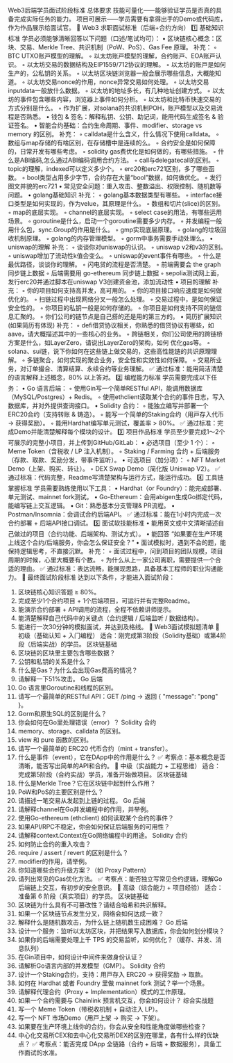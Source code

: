 Web3后端学员⾯试阶段标准
总体要求
技能可量化⸺能够验证学员是否真的具备完成实际任务的能⼒。
项⽬可展⽰⸺学员需要有拿得出⼿的Demo或代码库，作为作品展⽰给⾯试官。
🎯 Web3 求职⾯试标准（后端+合约⽅向）
1️⃣ 基础知识标准
学员必须能够清晰回答以下问题（⼝述/笔试均可）：
• 区块链核⼼概念：区块、交易、Merkle Tree、共识机制（PoW、PoS）、Gas Fee 原理。
补充：
◦ BTC UTXO账⼾模型的理解。
◦ 以太坊账⼾模型的理解，合约账⼾、EOA账⼾认识。
◦ 以太坊交易的数据结构及EIP1559/712协议的理解。
◦ 以太坊的账⼾是如何⽣产的，公私钥的关系。
◦ 以太坊区块链浏览器⼀般会展⽰哪些信息，⼤概能知道。
◦ 以太坊交易nonce的作⽤，nonce异常交易如何处理。
◦ 以太坊交易inputdata⼀般放什么数据。
◦ 以太坊的地址多⻓，有⼏种地址创建⽅式。
◦ 以太坊的事件包含哪些内容，浏览器上事件如何分析。
◦ 以太坊和⽐特币快速交易的⽅式分别是什么。
◦ 作为扩展，对solana的共识机制POH，账⼾模型以及交易流程是否熟悉。
• 钱包 & 签名：解释私钥、公钥、助记词，能⽤代码⽣成签名 & 验证签名。
• 智能合约基础：合约⽣命周期、事件、modifier、storage vs memory 的区别。
补充：
◦ calldata是什么含义，什么情况下使⽤calldata。
◦ 数组与map存储的有啥区别，在存储槽中是连续的么。
◦ 合约安全是如何保障的，⽇常开发有哪些考虑。
◦ solidity gas费优化是如何做的，有哪些措施。
◦ 什么是ABI编码,怎么通过ABI编码调⽤合约⽅法。
◦ call与delegatecall的区别。
◦ topic的理解，indexed可以定义多少个。
◦ erc20和erc721区别，多了哪些函数。
◦ bool类型占⽤多少字节，合约存在⼤量“bool”数据，如何做优化。
◦ 发⾏图⽂并貌的erc721
• 常⻅安全问题：重⼊攻击、整数溢出、权限控制、随机数等问题。
• golang基础知识
补充：
◦ golang基本数据类型有哪些。
◦ interface接⼝类型是如何实现的，作为velue，其原理是什么。
◦ 数组和切⽚(slice)的区别。
◦ map的底层实现。
◦ channel的底层实现。
◦ select case的⽤法，有哪些运⽤场景。
◦ goroutine是什么，启动⼀个goroutine需要多少内存。
◦ 并发编程⼀般⽤什么包，sync.Group的作⽤是什么。
◦ gmp实现底层原理。
◦ golang的垃圾回收机制原理。
◦ golang的内存管理模型。
◦ gorm中事务需要⼿动处理么。
• uniswap的理解
补充：
◦ 谈谈你对uniswap的认识。
◦ uniswap v2和v3的区别。
◦ uniswap增加了流动性k值会变么。
◦ uniswap的event事件有哪些。
◦ 什么是最优路径，谈谈你的理解。
◦ 闪电贷的流程是否清楚。
◦ 前端需要会 the graph 同步链上数据
◦ 后端需要⽤ go-ethereum 同步链上数据
◦ sepolia测试⽹上⾯，发⾏erc20并通过脚本在uniswap V3创建资⾦池，添加流动性
• 项⽬的理解
补充：
◦ 你的项⽬如何⽀持⾼并发，⾼可⽤的。
◦ 你的项⽬接⼝响应速度是如何做优化的。
◦ 扫链过程中出现⽹络分叉⼀般怎么处理。
◦ 交易过程中，是如何保证安全性的。
◦ 你项⽬的私钥⼀般是如何存储的。
◦ 你项⽬是如何⽀持不同的链信息汇聚的。
◦ 你们公司的链节点是⾃⼰搭的还是⽤的第三⽅的。
• 简历扩展知识(如果简历有体现)
补充：
◦ defi借贷协议相关，你熟悉的借贷协议有哪些，如aave，请⼤概描述其中的⼀些核⼼的业务。
◦ 跨链相关，你们公司使⽤的跨链桥⽅案是什么，如LayerZero，请说出LayerZero的架构，如何
优化gas等。
◦ solana、sui链，说下你如何在这些链上做交易的，这些⾼性能链的共识原理理解。
◦ 多链聚合，如何实现的聚合业务，安全性和实效性如何保障。
◦ 交易所业务，对订单撮合、清算结算、永续合约等业务理解。
✅ 通过标准：能⽤简洁清楚的语⾔解释上述概念，80% 以上答对。
2️⃣ 编程能⼒标准
学员需要完成以下任务：
• Go 语⾔后端：
◦ 使⽤Gin写⼀个简单RESTful API，能调⽤数据库（MySQL/Postgres）+ Redis。
◦ 使⽤ethclient读取某个合约的事件⽇志，写⼊数据库，并对外提供查询接⼝。
• Solidity 合约：
◦ 能独⽴编写并部署⼀个ERC20合约（⽀持转账 & 铸造）。
◦ 能写⼀个简单的Staking合约（⽤⼾存⼊代币 → 获得奖励）。
◦ 能⽤Hardhat编写单元测试，覆盖率 > 80%。
✅ 通过标准：完成Demo并能清楚解释每个模块的设计。
3️⃣ 项⽬作品标准
学员⾄少要完成1〜2个可展⽰的完整⼩项⽬，并上传到GitHub/GitLab：
• 必选项⽬（⾄少 1 个）：
◦ Meme Token（含税收 / LP 注⼊机制）。
◦ Staking / Farming 合约 + 后端服务（存款、取款、奖励分发，带事件监听）。
• 可选项⽬（加分项）：
◦ NFT Market Demo（上架、购买、转让）。
◦ DEX Swap Demo（简化版 Uniswap V2）。
✅ 通过标准：代码完整，Readme写清楚架构与运⾏⽅式，能运⾏成功。
4️⃣ ⼯具链掌握标准
学员需要熟练使⽤以下⼯具：
• Hardhat（or Foundry）：能完成部署、单元测试、mainnet fork测试。
• Go-Ethereum：会⽤abigen⽣成Go绑定代码，能编写链上交互逻辑。
• Git：熟悉基本分⽀管理& PR流程。
• Postman/Insomnia：会调试合约后端API。
✅ 通过标准：能在1⼩时内完成⼀次合约部署 + 后端API接⼝调试。
5️⃣ ⾯试软技能标准
• 能⽤英⽂或中⽂清晰描述⾃⼰做过的项⽬（合约功能、后端架构、测试⽅式）。
• 能回答 “如果要在⽣产环境上线这个合约/后端服务，你会怎么保证安全？”
• ⾯试模拟时，遇到不会的题，能保持逻辑思考，不直接沉默。
补充：
◦ ⾯试过程中，问到项⽬的团队规模，项⽬周期的时候，⼼⾥⼤概要有个数。
◦ 为什么从上⼀家公司离职，需要提供⼀个合适的理由。
✅ 通过标准：表达流畅，能展现思路，具备基本⼯程师的职业沟通能⼒。
📌 最终⾯试阶段标准
达到以下条件，才能进⼊⾯试阶段：
1. 区块链核⼼知识答题 ≥ 80%。
2. 完成⾄少1个合约项⽬ + 1个后端项⽬，可运⾏并有完整Readme。
3. 能演⽰合约部署 + API调⽤的流程，全程不依赖讲师提⽰。
4. 能清楚解释⾃⼰代码中的关键点（合约逻辑 / 后端监听 / 数据结构）。
5. 能进⾏⼀次30分钟的模拟⾯试，并达到及格线。
📝 Web3⾯试模拟题清单
🌱 初级（基础认知 + ⼊⻔编程）
适合：刚完成第3阶段（Solidity基础）或第4阶段（后端实战）的学员。
区块链基础
6. 区块链的区块⾥主要包含哪些数据？
7. 公钥和私钥的关系是什么？
8. 什么是Gas？为什么会出现Gas费⾼的情况？
9. 请解释⼀下51%攻击。
Go 后端
10. Go 语⾔⾥Goroutine和线程的区别。
11. 请写⼀个最简单的RESTful API：GET /ping → 返回 { "message": "pong" }。
12. Gorm和原⽣SQL的区别是什么？
13. 你会如何在Go⾥处理错误（error）？
Solidity 合约
14. memory、storage、calldata 的区别。
15. view 和 pure 函数的区别。
16. 请写⼀个最简单的 ERC20 代币合约（mint + transfer）。
17. 什么是事件（event），它在DApp中的作⽤是什么？
✅ 考察点：基本概念是否清晰，能否写出简单的API和合约。
🌿 中级（实战能⼒ + ⼯程思维）
适合：完成第5阶段（合约实战）学员，准备开始做项⽬。
区块链基础
18. 什么是Merkle Tree？它在区块链中起到什么作⽤？
19. PoW和PoS的主要区别是什么？
20. 请描述⼀笔交易从发起到上链的过程。
Go 后端
21. 请解释channel在Go并发编程中的作⽤，并举例。
22. 使⽤Go-ethereum (ethclient) 如何读取某个合约的事件？
23. 如果API/RPC不稳定，你会如何保证后端服务的可⽤性？
24. 请解释context.Context在Go⽹络编程中的⽤途。
Solidity 合约
25. 如何防⽌合约的重⼊攻击？
26. require / assert / revert 的区别是什么？
27. modifier的作⽤，请举例。
28. 你知道哪些合约升级⽅案？（如 Proxy Pattern）
29. 请列出常⻅的Gas优化⽅法。
✅ 考察点：能否独⽴写常⻅合约逻辑，理解Go后端链上交互，有初步的安全意识。
🌳 ⾼级（综合能⼒ + 项⽬经验）
适合：准备第 6 阶段（真实项⽬）的学员。
区块链基础
30. 区块链为什么具有不可篡改性？请结合哈希和共识解释。
31. 如果⼀个区块链节点发⽣分叉，⽹络会如何达成⼀致？
32. 解释什么是随机数攻击，为什么链上随机数⽣成困难？
Go 后端
33. 设计⼀个服务：监听以太坊区块，并把结果写⼊数据库，你会如何划分模块？
34. 如果你的后端需要处理上千 TPS 的交易监听，如何优化？（缓存、并发、消息队列）
35. 在Gin项⽬中，如何设计中间件来做⾝份认证？
36. 请解析Go语⾔内部的并发模型（GMP）。
Solidity 合约
37. 设计⼀个Staking合约，⽀持：⽤⼾存⼊ ERC20 → 获得奖励 → 取款。
38. 如何在 Hardhat 或者 Foundry ⾥做 mainnet fork 测试？举⼀个场景。
39. 请解释代理合约（Proxy + Implementation）模式的⼯作原理。
40. 如果⼀个合约需要与 Chainlink 预⾔机交互，你会如何设计？
综合实战题
41. 写⼀个 Meme Token（带税收机制 + ⾃动注⼊ LP）。
42. 写⼀个 NFT 市场Demo（⽤⼾上架 → 购买 → 下架）。
43. 如果要在⽣产环境上线你的合约，你会从安全和性能⻆度做哪些检查？
44. 中⼼化交易所CEX和去中⼼化交易所DEX的区别在哪⾥，各有什么样的优缺点？
✅ 考察点：能否完成 DApp 全链路（合约 + 后端 + 数据服务），具备⼯作⾯试的⽔准。
